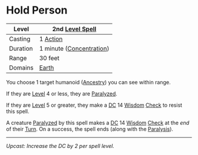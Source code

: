 # Hold Person

| Level    | 2nd [Level Spell](../../../Spell%20Level.md)                                             |
| -------- | ----------------------------------------------------- |
| Casting  | 1 [Action](../../../../Game%20Procedures/Action.md)   |
| Duration | 1 minute ([Concentration](../../../Concentration.md)) |
| Range    | 30 feet                                               |
| Domains  | [Earth](../../../Spell%20Domains/Earth.md)            |

You choose 1 target humanoid ([Ancestry](../../../../Player%20Characters/Ancenstries/Ancestry.md)) you can see within range. 

If they are [Level](../../../../Player%20Characters/Derived%20Statistics/Level.md) 4 or less, they are [Paralyzed](../../../../Conditions/Paralyzed.md). 

If they are [Level](../../../../Player%20Characters/Derived%20Statistics/Level.md) 5 or greater, they make a [DC](../../../../Game%20Procedures/DC.md) 14 [Wisdom](../../../../Player%20Characters/Chosen%20Statistics/Wisdom.md) [Check](../../../../Game%20Procedures/Check.md) to resist this spell.

A creature [Paralyzed](../../../../Conditions/Paralyzed.md) by this spell makes a [DC](../../../../Game%20Procedures/DC.md) 14 [Wisdom](../../../../Player%20Characters/Chosen%20Statistics/Wisdom.md) [Check](../../../../Game%20Procedures/Check.md) at the *end* of their [Turn](../../../../Game%20Procedures/Turn.md). On a success, the spell ends (along with the [Paralysis](../../../../Conditions/Paralyzed.md)).

---
*Upcast: Increase the DC by 2 per spell level.*